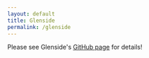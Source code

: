 ```yaml
---
layout: default
title: Glenside
permalink: /glenside
---
```


Please see Glenside's [GitHub page](https://github.com/gussmith23/glenside) for details!